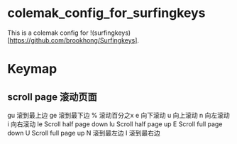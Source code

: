 # colemak_config_for_surfingkeys
This is a colemak config for !(surfingkeys)[https://github.com/brookhong/Surfingkeys]. 

# Keymap

## scroll page 滚动页面

gu      滚到最上边
ge      滚到最下边
%       滚动百分之x
e       向下滚动
u       向上滚动
n       向左滚动
i       向右滚动
le      Scroll half page down
lu      Scroll half page up
E       Scroll full page down
U       Scroll full page up
N       滚到最左边
I       滚到最右边